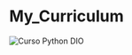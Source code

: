 # My_Curriculum

<img src="https://github.com/ImTheEngineer/My_Curriculum/blob/main/banner.png" alt="Curso Python DIO" width="" height="">
